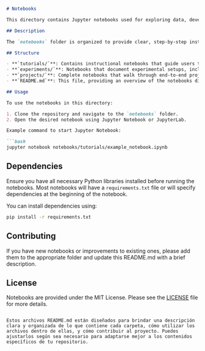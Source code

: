 ```markdown
# Notebooks

This directory contains Jupyter notebooks used for exploring data, developing models, and illustrating concepts in machine learning.

## Description

The `notebooks` folder is organized to provide clear, step-by-step instructions and examples of various machine learning techniques. Each notebook is designed to be self-contained, making it easy to follow along with the analysis or modeling process.

## Structure

- **`tutorials/`**: Contains instructional notebooks that guide users through specific machine learning concepts or methods.
- **`experiments/`**: Notebooks that document experimental setups, including hyperparameter tuning, model comparisons, and data exploration.
- **`projects/`**: Complete notebooks that walk through end-to-end projects, from data loading to model evaluation.
- **`README.md`**: This file, providing an overview of the notebooks directory.

## Usage

To use the notebooks in this directory:

1. Clone the repository and navigate to the `notebooks` folder.
2. Open the desired notebook using Jupyter Notebook or JupyterLab.

Example command to start Jupyter Notebook:

```bash
jupyter notebook notebooks/tutorials/example_notebook.ipynb
```

## Dependencies

Ensure you have all necessary Python libraries installed before running the notebooks. Most notebooks will have a `requirements.txt` file or will specify dependencies at the beginning of the notebook.

You can install dependencies using:

```bash
pip install -r requirements.txt
```

## Contributing

If you have new notebooks or improvements to existing ones, please add them to the appropriate folder and update this README.md with a brief description.

## License

Notebooks are provided under the MIT License. Please see the [LICENSE](../LICENSE) file for more details.
```

Estos archivos README.md están diseñados para brindar una descripción clara y organizada de lo que contiene cada carpeta, cómo utilizar los archivos dentro de ellas, y cómo contribuir al proyecto. Puedes ajustarlos según sea necesario para adaptarse mejor a los contenidos específicos de tu repositorio.
